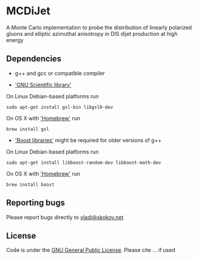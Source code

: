 # MCDiJet

A Monte Carlo  implementation to probe the distribution of linearly polarized gluons and
elliptic azimuthal anisotropy in DIS dijet production at high energy

## Dependencies

* g++ and gcc or compatible compiler 

* ['GNU Scientific library'](https://www.gnu.org/software/gsl/)

On Linux Debian-based platforms run 
```
sudo apt-get install gsl-bin libgsl0-dev 
```

On OS X with ['Homebrew'](https://github.com/Homebrew) run 

```
brew install gsl 
```

* ['Boost libraries'](https://www.boost.org) might be required for older versions of g++  

On Linux Debian-based platforms run 
```
sudo apt-get install libboost-random-dev libboost-math-dev  
```

On OS X with ['Homebrew'](https://github.com/Homebrew) run 
```
brew install boost 
```

## Reporting bugs

Please report bugs directly to vladi@skokov.net

## License 

Code is under the [GNU General Public License](LICENSE). 
Please cite ... if used 

